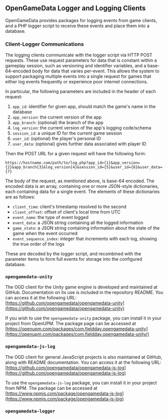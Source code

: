 ## OpenGameData Logger and Logging Clients

OpenGameData provides packages for logging events from game clients, and a PHP logger script to receive these events and place them into a database.

### Client-Logger Communications

The logging clients communicate with the logger script via HTTP POST requests.
These use request parameters for data that is constant within a gameplay session, such as versioning and identifier variables, and a base-64-encoded body for data that varies per-event.
This allows the system to support packaging multiple events into a single request for games that either log events frequently or experience poor internet connections.

In particular, the following parameters are included in the header of each request:

1. `app_id`: identifier for given app, should match the game's name in the database
2. `app_version`: the current version of the app
3. `app_branch`: (optional) the branch of the app
4. `log_version`: the current version of the app's logging code/schema
5. `session_id`: a unique ID for the current game session
6. `user_id`: (optional) the player's personal ID
7. `user_data`: (optional) gives further data associated with player ID

Then the POST URL for a given request will have the following form:

`https://hostname.com/path/to/log.php?app_id={1}&app_version={2}&app_branch{3}&log_version{4}&session_id={5}&user_id={6}&user_data={7}`

The body of the request, as mentioned above, is base-64 encoded.
The encoded data is an array, containing one or more JSON-style dictionaries, each containing data for a single event.
The elements of these dictionaries are as follows:

- `client_time`: client's timestamp resolved to the second
- `client_offset`: offset of client's local time from UTC
- `event_name`: the type of event logged
- `event_data`: a JSON string containing all the logged information
- `game_state`: a JSON string containing information about the state of the game when the event occurred
- `event_sequence_index`: integer that increments with each log, showing the true order of the logs

These are decoded by the logger script, and recombined with the parameter items to form full events for storage into the configured database.

### `opengamedata-unity`

The OGD client for the Unity game engine is developed and maintained at GitHub.
Documentation on its use is included in the repository README.
You can access it at the following URL: [https://github.com/opengamedata/opengamedata-unity](https://github.com/opengamedata/opengamedata-unity)

If you wish to use the `opengamedata-unity` package, you can install it in your project from OpenUPM.
The package page can be accessed at [https://openupm.com/packages/com.fieldday.opengamedata-unity](https://openupm.com/packages/com.fieldday.opengamedata-unity/)

### `opengamedata-js-log`

The OGD client for general JavaScript projects is also maintained at GitHub, along with README documentation.
You can access it at the following URL: [https://github.com/opengamedata/opengamedata-js-log](https://github.com/opengamedata/opengamedata-js-log)

To use the `opengamedata-js-log` package, you can install it in your project from NPM.
The package can be accessed at [https://www.npmjs.com/package/opengamedata-js-log](https://www.npmjs.com/package/opengamedata-js-log)

### `opengamedata-logger`

